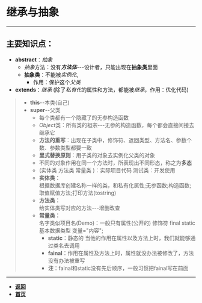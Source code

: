 # 继承与抽象

---

## 主要知识点：

- **abstract**：*抽象*
  - *抽象*方法：没有***方法体***---设计者，只能出现在**抽象类**里面
  - **抽象类**：不能被*实例化*,
    - 作用：保护这个*父类*
- **extends**：*继承*
  (除了*私有化*的属性和方法，都能被*继承*，作用：优化代码)

> - **this**--本类(自己)  
> - **super**--父类  
>   - 每个类都有一个隐藏了的无参构造函数  
>   - *Object*类：所有类的祖宗---无参的构造函数，每个都会直接间接去继承它  
>   - **方法的重写**：出现在子类中，修饰符、返回类型、方法名、参数个数、参数类型都要一致  
>   - **里式替换原则**：用子类的对象去实例化父类的对象  
>   - 不同的对象作用在同一个方法时，所表现出不同形态，称之为**多态**  
>   -	(实体类 方法类 常量类 )：实际项目代码 测试类：开发使用  
>   -	**实体类：**  
>  根据数据库创建名称一样的类，和私有化属性;无参函数;构造函数;取值赋值方法;打印方法(tostring)  
>   - **方法类：**  
>  给实体类写对应的方法---增删改查  
>   - **常量类：**  
>  名字类似项目名(Demo)：一般只有属性(公开的) 修饰符 final static 基本数据类型 变量="内容";  
>       - **static**：静态的 当他的作用在属性以及方法上时，我们就能够通过类名去调用  
>      - **fainal**：作用在属性及方法上时，属性就没办法被修改了，方法没有办法被重写  
>      - **注**：fainal和static没有先后顺序，一般习惯把fainal写在前面

---

- [**返回**](https://github.com/karl1901/studyword/blob/master/%E5%A4%A7%E4%BA%8C%E5%AD%A6%E4%B9%A0%E7%9F%A5%E8%AF%86%E7%82%B9/java/README.md)
- [**首页**](https://github.com/karl1901/studyword/blob/master/README.md)  

